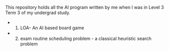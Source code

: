 This repository holds all the AI program written by me when I was in Level 3 Term 3 of my undergrad study.

* 1. LOA- An AI based board game
* 2. exam routine scheduling problem - a classical heuristic search problem